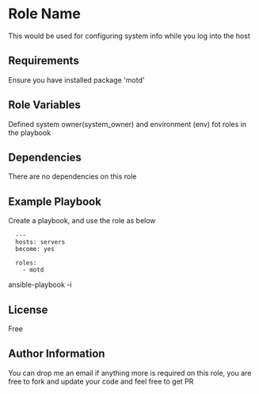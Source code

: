 Role Name
=========

This would be used for configuring system info while you log into the host

Requirements
------------

Ensure you have installed package 'motd'

Role Variables
--------------

Defined system owner(system_owner) and environment (env) fot roles in the playbook

Dependencies
------------

There are no dependencies on this role

Example Playbook
----------------

Create a playbook, and use the role as below
  ```
    --- 
    hosts: servers
    become: yes

    roles:
      - motd
  ```

ansible-playbook -i <inventoryfile> <yourplaybook>  

License
-------

Free

Author Information
------------------

You can drop me an email if anything more is required on this role, you are free to fork and update your code and feel free to get PR
